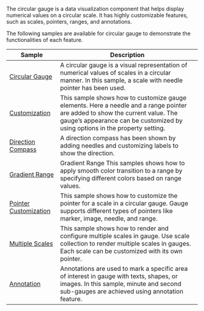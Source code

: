 The circular gauge is a data visualization component that helps display numerical values on a circular scale. It has highly customizable features, such as scales, pointers, ranges, and annotations.

The following samples are available for circular gauge to demonstrate the functionalities of each feature.

| Sample | Description |
| ------ | ----------- |
| [Circular Gauge](CircularGauge.cs)| A circular gauge is a visual representation of numerical values of scales in a circular manner. In this sample, a scale with needle pointer has been used.  |
| [Customization](CustomizationSample.cs)| This sample shows how to customize gauge elements. Here a needle and a range pointer are added to show the current value. The gauge’s appearance can be customized by using options in the property setting. |
| [Direction Compass](DirectionCompass.cs)| A direction compass has been shown by adding needles and customizing labels to show the direction. |
| [Gradient Range](GradientRange.cs)| Gradient Range	This samples shows how to apply smooth color transition to a range by specifying different colors based on range values.  |
| [Pointer Customization](Pointers.cs)| This sample shows how to customize the pointer for a scale in a circular gauge. Gauge supports different types of pointers like marker, image, needle, and range. |
| [Multiple Scales](MultipleScale.cs)| This sample shows how to render and configure multiple scales in gauge. Use scale collection to render multiple scales in gauges. Each scale can be customized with its own pointer. |
| [Annotation](CircularGaugeAnnotation.cs)| Annotations are used to mark a specific area of interest in gauge with texts, shapes, or images. In this sample, minute and second sub-gauges are achieved using annotation feature. |
